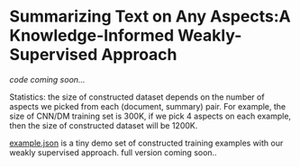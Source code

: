 # Summarizing Text on Any Aspects:A Knowledge-Informed Weakly-Supervised Approach

*code coming soon...*

Statistics: the size of constructed dataset depends on the number of aspects we picked from each (document, summary) pair. 
For example, the size of CNN/DM training set is 300K, if we pick 4 aspects on each example, then the size of constructed dataset will be 1200K.

[example.json](example.json) is a tiny demo set of constructed training examples with our weakly supervised approach.
full version coming soon..

